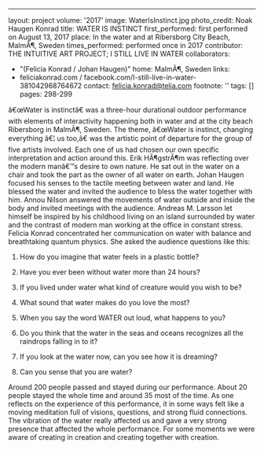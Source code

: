 ---
layout: project
volume: '2017'
image: WaterIsInstinct.jpg
photo_credit: Noak Haugen Konrad
title: WATER IS INSTINCT
first_performed: first performed on August 13, 2017
place: In the water and at Ribersborg City Beach, MalmÃ¶, Sweden
times_performed: performed once in 2017
contributor: THE INTUITIVE ART PROJECT; I STILL LIVE IN WATER
collaborators:
- "(Felicia Konrad / Johan Haugen)"
home: MalmÃ¶, Sweden
links:
- feliciakonrad.com / facebook.com/I-still-live-in-water-381042968764672
contact: felicia.konrad@telia.com
footnote: ''
tags: []
pages: 298-299



â€œWater is instinctâ€ was a three-hour durational outdoor performance with elements of interactivity happening both in water and at the city beach Ribersborg in MalmÃ¶, Sweden. The theme, â€œWater is instinct, changing everything â€¦ us too,â€ was the artistic point of departure for the group of five artists involved. Each one of us had chosen our own specific interpretation and action around this. Erik HÃ¶gstrÃ¶m was reflecting over the modern manâ€™s desire to own nature. He sat out in the water on a chair and took the part as the owner of all water on earth. Johan Haugen focused his senses to the tactile meeting between water and land. He blessed the water and invited the audience to bless the water together with him. Annou Nilson answered the movements of water outside and inside the body and invited meetings with the audience. Andreas M. Larsson let himself be inspired by his childhood living on an island surrounded by water and the contrast of modern man working at the office in constant stress. Felicia Konrad concentrated her communication on water with balance and breathtaking quantum physics. She asked the audience questions like this:

1. How do you imagine that water feels in a plastic bottle?

2. Have you ever been without water more than 24 hours?

3. If you lived under water what kind of creature would you wish to be?

4. What sound that water makes do you love the most?

5. When you say the word WATER out loud, what happens to you?

6. Do you think that the water in the seas and oceans recognizes all the raindrops falling in to it?

7. If you look at the water now, can you see how it is dreaming?

8. Can you sense that you are water?

Around 200 people passed and stayed during our performance. About 20 people stayed the whole time and around 35 most of the time. As one reflects on the experience of this performance, it in some ways felt like a moving meditation full of visions, questions, and strong fluid connections. The vibration of the water really affected us and gave a very strong presence that affected the whole performance. For some moments we were aware of creating in creation and creating together with creation.
